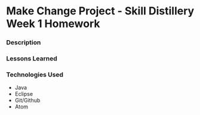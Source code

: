 # Make Change Project - Skill Distillery Week 1 Homework

### Description

### Lessons Learned

### Technologies Used
- Java
- Eclipse
- Git/Github
- Atom
